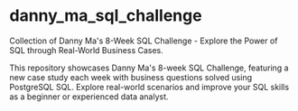 # danny_ma_sql_challenge
Collection of Danny Ma's 8-Week SQL Challenge - Explore the Power of SQL through Real-World Business Cases.

This repository showcases Danny Ma's 8-week SQL Challenge, featuring a new case study each week with business questions solved using PostgreSQL SQL. 
Explore real-world scenarios and improve your SQL skills as a beginner or experienced data analyst.
